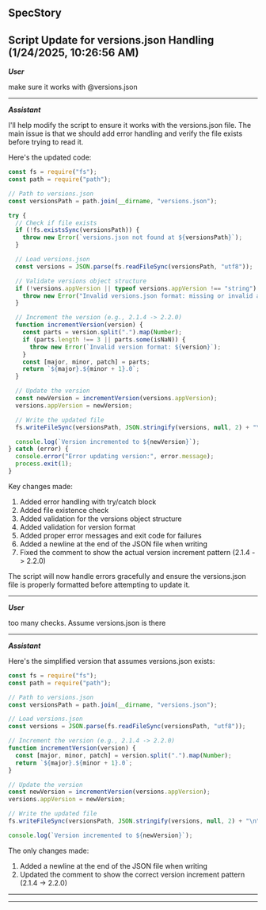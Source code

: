 ## SpecStory

## Script Update for versions.json Handling (1/24/2025, 10:26:56 AM)

_**User**_

make sure it works with @versions.json 

---

_**Assistant**_

I'll help modify the script to ensure it works with the versions.json file. The main issue is that we should add error handling and verify the file exists before trying to read it.

Here's the updated code:

```javascript:scripts/build/increment-app-version-minor.js
const fs = require("fs");
const path = require("path");

// Path to versions.json
const versionsPath = path.join(__dirname, "versions.json");

try {
  // Check if file exists
  if (!fs.existsSync(versionsPath)) {
    throw new Error(`versions.json not found at ${versionsPath}`);
  }

  // Load versions.json
  const versions = JSON.parse(fs.readFileSync(versionsPath, "utf8"));

  // Validate versions object structure
  if (!versions.appVersion || typeof versions.appVersion !== "string") {
    throw new Error("Invalid versions.json format: missing or invalid appVersion");
  }

  // Increment the version (e.g., 2.1.4 -> 2.2.0)
  function incrementVersion(version) {
    const parts = version.split(".").map(Number);
    if (parts.length !== 3 || parts.some(isNaN)) {
      throw new Error(`Invalid version format: ${version}`);
    }
    const [major, minor, patch] = parts;
    return `${major}.${minor + 1}.0`;
  }

  // Update the version
  const newVersion = incrementVersion(versions.appVersion);
  versions.appVersion = newVersion;

  // Write the updated file
  fs.writeFileSync(versionsPath, JSON.stringify(versions, null, 2) + "\n");

  console.log(`Version incremented to ${newVersion}`);
} catch (error) {
  console.error("Error updating version:", error.message);
  process.exit(1);
}
```

Key changes made:
1. Added error handling with try/catch block
2. Added file existence check
3. Added validation for the versions object structure
4. Added validation for version format
5. Added proper error messages and exit code for failures
6. Added a newline at the end of the JSON file when writing
7. Fixed the comment to show the actual version increment pattern (2.1.4 -> 2.2.0)

The script will now handle errors gracefully and ensure the versions.json file is properly formatted before attempting to update it.

---

_**User**_

too many checks. Assume versions.json is there

---

_**Assistant**_

Here's the simplified version that assumes versions.json exists:

```javascript:scripts/build/increment-app-version-minor.js
const fs = require("fs");
const path = require("path");

// Path to versions.json
const versionsPath = path.join(__dirname, "versions.json");

// Load versions.json
const versions = JSON.parse(fs.readFileSync(versionsPath, "utf8"));

// Increment the version (e.g., 2.1.4 -> 2.2.0)
function incrementVersion(version) {
  const [major, minor, patch] = version.split(".").map(Number);
  return `${major}.${minor + 1}.0`;
}

// Update the version
const newVersion = incrementVersion(versions.appVersion);
versions.appVersion = newVersion;

// Write the updated file
fs.writeFileSync(versionsPath, JSON.stringify(versions, null, 2) + "\n");

console.log(`Version incremented to ${newVersion}`);
```

The only changes made:
1. Added a newline at the end of the JSON file when writing
2. Updated the comment to show the correct version increment pattern (2.1.4 -> 2.2.0)

---



---

